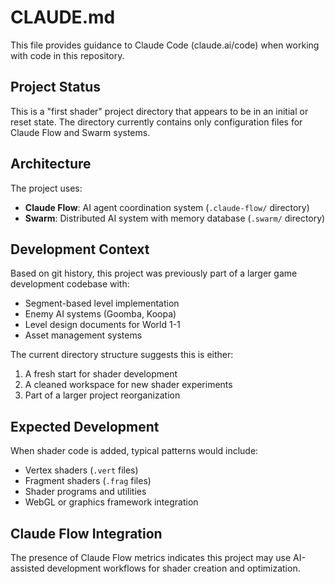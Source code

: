 # CLAUDE.md

This file provides guidance to Claude Code (claude.ai/code) when working with code in this repository.

## Project Status

This is a "first shader" project directory that appears to be in an initial or reset state. The directory currently contains only configuration files for Claude Flow and Swarm systems.

## Architecture

The project uses:
- **Claude Flow**: AI agent coordination system (`.claude-flow/` directory)
- **Swarm**: Distributed AI system with memory database (`.swarm/` directory)

## Development Context

Based on git history, this project was previously part of a larger game development codebase with:
- Segment-based level implementation
- Enemy AI systems (Goomba, Koopa)
- Level design documents for World 1-1
- Asset management systems

The current directory structure suggests this is either:
1. A fresh start for shader development
2. A cleaned workspace for new shader experiments
3. Part of a larger project reorganization

## Expected Development

When shader code is added, typical patterns would include:
- Vertex shaders (`.vert` files)
- Fragment shaders (`.frag` files) 
- Shader programs and utilities
- WebGL or graphics framework integration

## Claude Flow Integration

The presence of Claude Flow metrics indicates this project may use AI-assisted development workflows for shader creation and optimization.